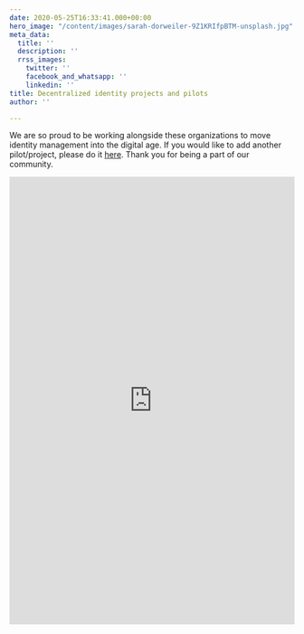 ```yaml
---
date: 2020-05-25T16:33:41.000+00:00
hero_image: "/content/images/sarah-dorweiler-9Z1KRIfpBTM-unsplash.jpg"
meta_data:
  title: ''
  description: ''
  rrss_images:
    twitter: ''
    facebook_and_whatsapp: ''
    linkedin: ''
title: Decentralized identity projects and pilots
author: ''

---
```

We are so proud to be working alongside these organizations to move identity management into the digital age. If you would like to add another pilot/project, please do it [here](https://gataca.io/submit-a-decentralized-identity-pilot-or-project/). Thank you for being a part of our community.

<div> 

<iframe width="100%" height="792" src="https://datastudio.google.com/embed/reporting/1_rmz0-tjHXEK_JmLi8W4iDK7Ea9cVYXV/page/Gb2JB" frameborder="0" style="border:0" allowfulls_reen></ifra_me>
</div>